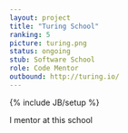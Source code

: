 ```yaml
---
layout: project
title: "Turing School"
ranking: 5
picture: turing.png
status: ongoing
stub: Software School
role: Code Mentor
outbound: http://turing.io/
---
```

{% include JB/setup %}

I mentor at this school